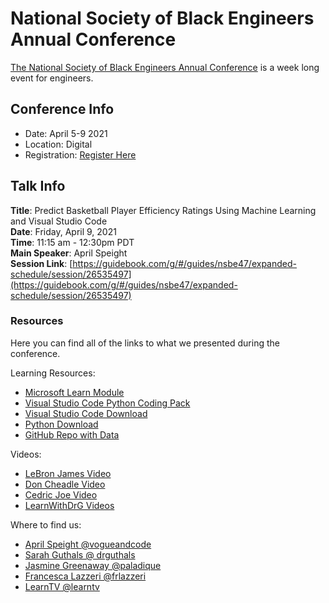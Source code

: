 # National Society of Black Engineers Annual Conference

[The National Society of Black Engineers Annual Conference](https://convention.nsbe.org/) is a week long event for engineers.

## Conference Info
- Date: April 5-9 2021
- Location: Digital
- Registration: [Register Here](https://convention.nsbe.org/)

## Talk Info

**Title**: Predict Basketball Player Efficiency Ratings Using Machine Learning and Visual Studio Code  
**Date**: Friday, April 9, 2021  
**Time**: 11:15 am - 12:30pm PDT  
**Main Speaker**: April Speight  
**Session Link**: [https://guidebook.com/g/#/guides/nsbe47/expanded-schedule/session/26535497](https://guidebook.com/g/#/guides/nsbe47/expanded-schedule/session/26535497)

### Resources

Here you can find all of the links to what we presented during the conference.

Learning Resources:
- [Microsoft Learn Module](https://aka.ms/LearnWithDrG/Basketball)
- [Visual Studio Code Python Coding Pack](https://code.visualstudio.com/learn/educators/installers)
- [Visual Studio Code Download](https://code.visualstudio.com/Download)
- [Python Download](https://www.python.org/downloads/)
- [GitHub Repo with Data](https://aka.ms/LearnWithDrG/Basketball/Repo)

Videos:
- [LeBron James Video](https://aka.ms/LearnWithDrG/Basketball/Lebron)
- [Don Cheadle Video](https://aka.ms/LearnWithDrG/Basketball/Don)
- [Cedric Joe Video](https://aka.ms/LearnWithDrG/Basketball/Cedric)
- [LearnWithDrG Videos](https://aka.ms/LearnWithDrG/Basketball/DeepDive)

Where to find us:
- [April Speight @vogueandcode](https://twitter.com/vogueandcode)
- [Sarah Guthals @ drguthals](https://twitter.com/drguthals)
- [Jasmine Greenaway @paladique](https://twitter.com/paladique)
- [Francesca Lazzeri @frlazzeri](https://twitter.com/frlazzeri)
- [LearnTV @learntv](https://twitter.com/learntv)

